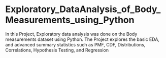 # Exploratory_DataAnalysis_of_Body_Measurements_using_Python
In this Project, Exploratory data analysis was done on the Body measurements dataset using Python. The Project explores the basic EDA, and advanced summary statistics such as PMF, CDF, Distributions, Correlations, Hypothesis Testing, and Regression
